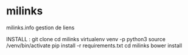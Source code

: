 # milinks
milinks.info gestion de liens

INSTALL :
git clone
cd milinks
virtualenv venv -p python3
source /venv/bin/activate
pip install -r requirements.txt
cd milinks
bower install
